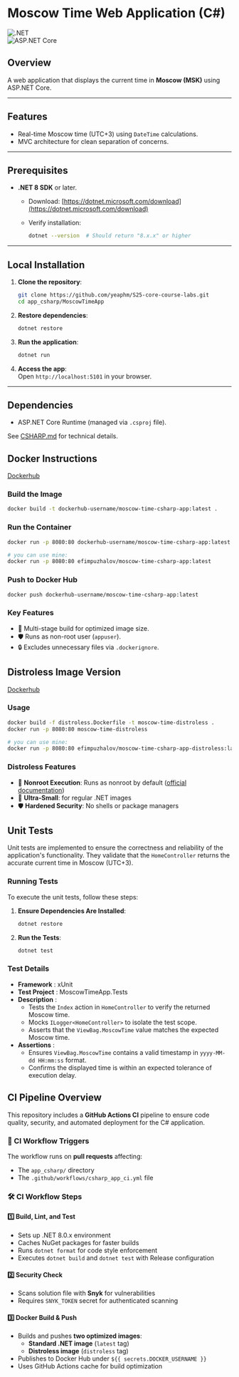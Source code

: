 # Moscow Time Web Application (C#)

![.NET](https://img.shields.io/badge/.NET-8.0-blue)  
![ASP.NET Core](https://img.shields.io/badge/Framework-ASP.NET_Core-green)

## Overview  

A web application that displays the current time in **Moscow (MSK)** using ASP.NET Core.  

---

## Features  

- Real-time Moscow time (UTC+3) using `DateTime` calculations.  
- MVC architecture for clean separation of concerns.  

---

## Prerequisites  

- **.NET 8 SDK** or later.  
  - Download: [https://dotnet.microsoft.com/download](https://dotnet.microsoft.com/download)  
  - Verify installation:  

    ```bash
    dotnet --version  # Should return "8.x.x" or higher
    ```

---

## Local Installation  

1. **Clone the repository**:  

   ```bash
   git clone https://github.com/yeaphm/S25-core-course-labs.git
   cd app_csharp/MoscowTimeApp
   ```

2. **Restore dependencies**:  

   ```bash
   dotnet restore
   ```

3. **Run the application**:  

   ```bash
   dotnet run
   ```

4. **Access the app**:  
   Open `http://localhost:5101` in your browser.  

---

## Dependencies  

- ASP.NET Core Runtime (managed via `.csproj` file).  

See [CSHARP.md](CSHARP.md) for technical details.  

## Docker Instructions

[Dockerhub](https://hub.docker.com/r/efimpuzhalov/moscow-time-csharp-app)

### Build the Image

```bash
docker build -t dockerhub-username/moscow-time-csharp-app:latest .
```

### Run the Container

```bash
docker run -p 8080:80 dockerhub-username/moscow-time-csharp-app:latest

# you can use mine:
docker run -p 8080:80 efimpuzhalov/moscow-time-csharp-app:latest
```

### Push to Docker Hub

```bash
docker push dockerhub-username/moscow-time-csharp-app:latest
```

### Key Features  

- 🐳 Multi-stage build for optimized image size.  
- 🛡️ Runs as non-root user (`appuser`).  
- 🔒 Excludes unnecessary files via `.dockerignore`.  

## Distroless Image Version

[Dockerhub](https://hub.docker.com/r/efimpuzhalov/moscow-time-csharp-app-distroless)

### Usage

```bash
docker build -f distroless.Dockerfile -t moscow-time-distroless .
docker run -p 8080:80 moscow-time-distroless

# you can use mine:
docker run -p 8080:80 efimpuzhalov/moscow-time-csharp-app-distroless:latest
```

### Distroless Features

- 🔐 **Nonroot Execution**: Runs as nonroot by default ([official documentation](https://github.com/dotnet/dotnet-docker/blob/main/documentation/distroless.md))
- 🐋 **Ultra-Small**: for regular .NET images
- 🛡️ **Hardened Security**: No shells or package managers

## Unit Tests

Unit tests are implemented to ensure the correctness and reliability of the application's functionality. They validate that the `HomeController` returns the accurate current time in Moscow (UTC+3).

### Running Tests

To execute the unit tests, follow these steps:

1. **Ensure Dependencies Are Installed**:

   ```bash
   dotnet restore
   ```

2. **Run the Tests**:

   ```bash
   dotnet test
   ```

### Test Details

- **Framework** : xUnit
- **Test Project** : MoscowTimeApp.Tests
- **Description** :
  - Tests the `Index` action in `HomeController` to verify the returned Moscow time.
  - Mocks `ILogger<HomeController>` to isolate the test scope.
  - Asserts that the `ViewBag.MoscowTime` value matches the expected Moscow time.
- **Assertions** :
  - Ensures `ViewBag.MoscowTime` contains a valid timestamp in `yyyy-MM-dd HH:mm:ss` format.
  - Confirms the displayed time is within an expected tolerance of execution delay.

## **CI Pipeline Overview**

This repository includes a **GitHub Actions CI** pipeline to ensure code quality, security, and automated deployment for the C# application.

### **🔄 CI Workflow Triggers**

The workflow runs on **pull requests** affecting:
- The `app_csharp/` directory
- The `.github/workflows/csharp_app_ci.yml` file

### **🛠️ CI Workflow Steps**

#### **1️⃣ Build, Lint, and Test**
- Sets up .NET 8.0.x environment
- Caches NuGet packages for faster builds
- Runs `dotnet format` for code style enforcement
- Executes `dotnet build` and `dotnet test` with Release configuration

#### **2️⃣ Security Check**
- Scans solution file with **Snyk** for vulnerabilities
- Requires `SNYK_TOKEN` secret for authenticated scanning

#### **3️⃣ Docker Build & Push**
- Builds and pushes **two optimized images**:
  - **Standard .NET image** (`latest` tag)
  - **Distroless image** (`distroless` tag)
- Publishes to Docker Hub under `${{ secrets.DOCKER_USERNAME }}`
- Uses GitHub Actions cache for build optimization